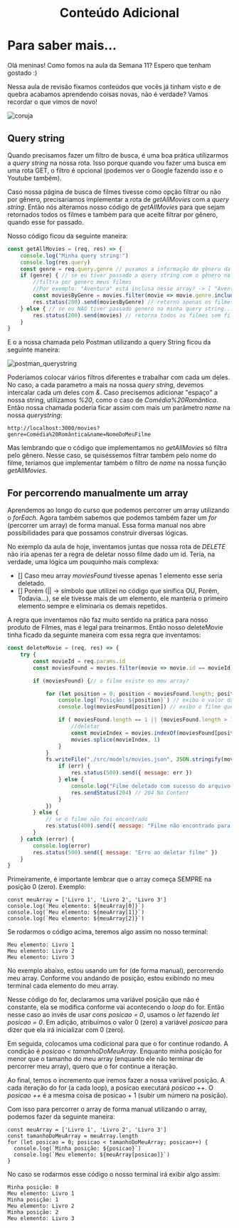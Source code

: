 <h1 align="center">
    <br>
    <p align="center">Conteúdo Adicional<p>
</h1>

# Para saber mais...

Olá meninas! Como fomos na aula da Semana 11? Espero que tenham gostado :)

Nessa aula de revisão fixamos conteúdos que vocês já tinham visto e de quebra acabamos aprendendo coisas novas, não é verdade? Vamos recordar o que vimos de novo!

![coruja](https://i.pinimg.com/600x315/9c/89/a6/9c89a66d513977abc3bbb93af8af9a3b.jpg)

## Query string

Quando precisamos fazer um filtro de busca, é uma boa prática utilizarmos a *query string* na nossa rota. Isso porque quando vou fazer uma busca em uma rota GET, o filtro é opcional (podemos ver o Google fazendo isso e o Youtube também). 

Caso nossa página de busca de filmes tivesse como opção filtrar ou não por gênero, precisaríamos implementar a rota de *getAllMovies* com a *query string*. Então nós alteramos nosso código de *getAllMovies* para que sejam retornados todos os filmes e também para que aceite filtrar por gênero, quando esse for passado.

Nosso código ficou da seguinte maneira:

```movieController.js
const getAllMovies = (req, res) => {
    console.log("Minha query string:")
    console.log(res.query)
    const genre = req.query.genre // puxamos a informação de gênero da nossa query string
    if (genre) { // se eu tiver passado a query string com o gênero na hora de fazer a request...
        //filtra por genero meus filmes
        //Por exemplo: "Aventura" está inclusa nesse array? -> [ "Aventura", "Comedia"]
        const moviesByGenre = movies.filter(movie => movie.genre.includes(genre)) // encontro todos os filmes do gênero que filtrei
        res.status(200).send(moviesByGenre) // retorno apenas os filmes com o gênero que filtrei por query string
    } else { // se eu NAO tiver passado genero na minha query string...
        res.status(200).send(movies) // retorna todos os filmes sem filtro
    }
}
```

E o a nossa chamada pelo Postman utilizando a query String ficou da seguinte maneira:

![postman_querystring](https://i.imgur.com/F2os1zo.png)

Poderíamos colocar vários filtros diferentes e trabalhar com cada um deles. No caso, a cada parametro a mais na nossa *query string*, devemos intercalar cada um deles com *&*. Caso precisemos adicionar "espaço" a nossa string, utilizamos *%20*, como o caso de *Comédia%20Romântica*. Então nossa chamada poderia ficar assim com mais um parâmetro *name* na nossa *querystring*:

```
http://localhost:3000/movies?genre=Comédia%20Romântica&name=NomeDoMeuFilme
```

Mas lembrando que o código que implementamos no *getAllMovies* só filtra pelo gênero. Nesse caso, se quiséssemos filtrar também pelo nome do filme, teríamos que implementar também o filtro de *name* na nossa função *getAllMovies*.

## For percorrendo manualmente um array

Aprendemos ao longo do curso que podemos percorrer um array utilizando o *forEach*. Agora também sabemos que podemos também fazer um *for* (percorrer um array) de forma manual. Essa forma manual nos abre possibilidades para que possamos construir diversas lógicas.

No exemplo da aula de hoje, inventamos juntas que nossa rota de *DELETE* não iria apenas ter a regra de deletar nosso filme dado um id. Teria, na verdade, uma lógica um pouquinho mais complexa:

- [] Caso meu array *moviesFound* tivesse apenas 1 elemento esse seria deletado.
- [] Porém (|| -> símbolo que utilizei no código que sinifica OU, Porém, Todavia...), se ele tivesse mais de um elemento, ele manteria o primeiro elemento sempre e eliminaria os demais repetidos.

A regra que inventamos não faz muito sentido na prática para nosso produto de Filmes, mas é legal para treinarmos. Então nosso deleteMovie tinha ficado da seguinte maneira com essa regra que inventamos:

```movieController.js
const deleteMovie = (req, res) => {
    try {
        const movieId = req.params.id
        const moviesFound = movies.filter(movie => movie.id == movieId) // vou achar todos os filmes que possuem o id passado

        if (moviesFound) {// o filme existe no meu array?

            for (let position = 0; position < moviesFound.length; position++) {
                console.log(`Posição: ${position}`) // exibo o valor da minha variável de posição
                console.log(moviesFound[position]) // exibo o filme que está nessa posição do array moviesFound

                if ( moviesFound.length == 1 || (moviesFound.length > 1 && position > 0)) { // aplico a lógica que inventamos de deletar apenas quando só tiver um elemento no array (tamanho do array for 1) ou quando tiver mais de um elemento, deletar todos que não forem da primeira posição
                    //deletar
                    const movieIndex = movies.indexOf(moviesFound[position])
                    movies.splice(movieIndex, 1)
                }
            }
            fs.writeFile("./src/models/movies.json", JSON.stringify(movies), 'utf8', function (err) {
                if (err) {
                    res.status(500).send({ message: err })
                } else {
                    console.log("Filme deletado com sucesso do arquivo!")
                    res.sendStatus(204) // 204 No Content
                }
            })
        } else {
            // se o filme não foi encontrado
            res.status(400).send({ message: "Filme não encontrado para deletar" })
        }
    } catch (error) {
        console.log(error)
        res.status(500).send({ message: "Erro ao deletar filme" })
    }
}
```

Primeiramente, é importante lembrar que o array começa SEMPRE na posição 0 (zero). Exemplo:

```
const meuArray = ['Livro 1', 'Livro 2', 'Livro 3']
console.log(`Meu elemento: ${meuArray[0]}`)
console.log(`Meu elemento: ${meuArray[1]}`)
console.log(`Meu elemento: ${meuArray[2]}`)

```
Se rodarmos o código acima, teremos algo assim no nosso terminal:

```
Meu elemento: Livro 1
Meu elemento: Livro 2
Meu elemento: Livro 3
```

No exemplo abaixo, estou usando um for (de forma manual), percorrendo meu array. Conforme vou andando de posição, estou exibindo no meu terminal cada elemento do meu array.

Nesse código do for, declaramos uma variável posição que não é constante, ela se modifica conforme vai acontecendo o *loop* do for. Então nesse caso ao invés de usar *cons posicao = 0*, usamos o *let* fazendo *let posicao = 0*. Em adição, atribuímos o valor 0 (zero) a variável *posicao* para dizer que ela irá inicializar com 0 (zero).

Em seguida, colocamos uma codicional para que o for continue rodando. A condição é *posicao < tamanhoDoMeuArray*. Enquanto minha posição for menor que o tamanho do meu array (enquanto ele não terminar de percorrer meu array), quero que o for continue a iteração.

Ao final, temos o incremento que iremos fazer a nossa variável posição. A cada iteração do for (a cada loop), a posicao executará *posicao ++*. O *posicao ++* é a mesma coisa de posicao + 1 (subir um número na posição).

Com isso para percorrer o array de forma manual utilizando o array, podemos fazer da seguinte maneira:

```
const meuArray = ['Livro 1', 'Livro 2', 'Livro 3']
const tamanhoDoMeuArray = meuArray.length
for (let posicao = 0; posicao < tamanhoDoMeuArray; posicao++) {
  console.log(`Minha posição: ${posicao}`)
  console.log(`Meu elemento: ${meuArray[posicao]}`)
}
```
No caso se rodarmos esse código o nosso terminal irá exibir algo assim:

```
Minha posição: 0
Meu elemento: Livro 1
Minha posição: 1
Meu elemento: Livro 2
Minha posição: 2
Meu elemento: Livro 3
```